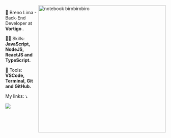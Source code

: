 <img src="https://raw.githubusercontent.com/MicaelliMedeiros/micaellimedeiros/master/image/computer-illustration.png" min-width="400px" max-width="400px" width="400px" align="right" alt="notebook birobirobiro">


<p align="left"> 
  🖖 Breno Lima - Back-End Developer at <strong>Vortigo </strong>.
</p>

<p align="left">
  👨‍💻 Skills: <strong>JavaScript, NodeJS, ReactJS and TypeScript.</strong>
</p>

<p align="left">
  🚀 Tools: <strong>VSCode, Terminal, Git and GitHub.</strong>
</p>


<p align="left">
  My links: ⤵️
</p>

<p align="left">
  
  <a href="https://www.linkedin.com/in/brenolima3g/en" alt="Linkedin">
  <img src="https://img.shields.io/badge/-Linkedin-0e76a8?style=for-the-badge&logo=Linkedin&logoColor=white&link=https://www.linkedin.com/in/joaoinacioneto" /></a>

</p>  
